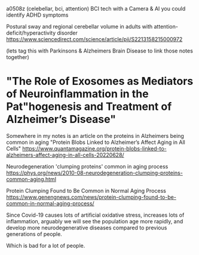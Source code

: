 a0508z
(celebellar, bci, attention) BCI tech with a Camera & AI you could identify ADHD symptoms

Postural sway and regional cerebellar volume in adults with attention-deficit/hyperactivity disorder
https://www.sciencedirect.com/science/article/pii/S2213158215000972

(lets tag this with Parkinsons & Alzheimers Brain Disease to link those notes together)
# "The Role of Exosomes as Mediators of Neuroinflammation in the Pat"hogenesis and Treatment of Alzheimer’s Disease"

Somewhere in my notes is an article on the proteins in Alzheimers being common in aging
"Protein Blobs Linked to Alzheimer’s Affect Aging in All Cells"
https://www.quantamagazine.org/protein-blobs-linked-to-alzheimers-affect-aging-in-all-cells-20220628/

Neurodegeneration 'clumping proteins' common in aging process
https://phys.org/news/2010-08-neurodegeneration-clumping-proteins-common-aging.html

Protein Clumping Found to Be Common in Normal Aging Process
https://www.genengnews.com/news/protein-clumping-found-to-be-common-in-normal-aging-process/

Since Covid-19 causes lots of artificial oxidative stress, increases lots of inflammation, arguably we will see the population age more rapidly, and develop more neurodegenerative diseases compared to previous generations of people.

Which is bad for a lot of people.
